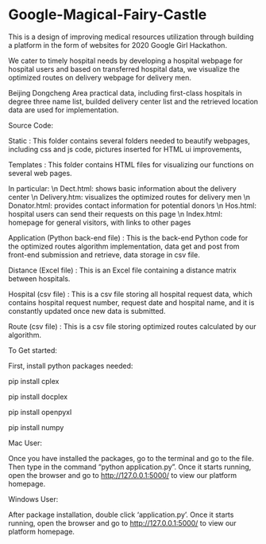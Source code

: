 # Google-Magical-Fairy-Castle
This is a design of improving medical resources utilization through building a platform in the form of websites for 2020 Google Girl Hackathon. 

We cater to timely hospital needs by developing a hospital webpage for hospital users and based on transferred hospital data, we visualize the optimized routes on delivery webpage for delivery men.  

Beijing Dongcheng Area practical data, including first-class hospitals in degree three name list, builded delivery center list and the retrieved location data are used for implementation. 

Source Code:

Static : This folder contains several folders needed to beautify webpages, including css and js code, pictures inserted for HTML ui improvements, 

Templates : This folder contains HTML files for visualizing our functions on several web pages.

In particular: \n
Dect.html: shows basic information about the delivery center \n
Delivery.htm:  visualizes the optimized routes for delivery men \n
Donator.html: provides contact information for potential donors \n
Hos.html: hospital users can send their requests on this page \n
Index.html: homepage for general visitors, with links to other pages 

Application (Python back-end file) : This is the back-end Python code for the optimized routes algorithm implementation, data get and post from front-end submission and retrieve, data storage in csv file.   

Distance (Excel file) : This is an Excel file containing a distance matrix between hospitals. 

Hospital (csv file) : This is a csv file storing all hospital request data, which contains hospital request number, request date and hospital name, and it is constantly updated once new data is submitted. 

Route (csv file) : This is a csv file storing optimized routes calculated by our algorithm. 


To Get started: 

First, install python packages needed:

pip install cplex

pip install docplex

pip install openpyxl

pip install numpy


Mac User:

Once you have installed the packages, go to the terminal and go to the file. Then type in the command “python application.py”. Once it starts running, open the browser and go to http://127.0.0.1:5000/ to view our platform homepage.

Windows User:

After package installation, double click ‘application.py’. Once it starts running, open the browser and go to http://127.0.0.1:5000/ to view our platform homepage. 
